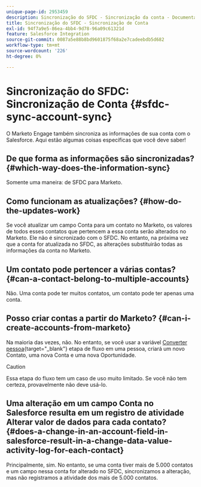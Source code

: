 ```yaml
---
unique-page-id: 2953459
description: Sincronização do SFDC - Sincronização da conta - Documentação do Marketo - Documentação do produto
title: Sincronização do SFDC - Sincronização de Conta
exl-id: 94f7a9e5-86ea-4bb4-9d78-96a09c61321d
feature: Salesforce Integration
source-git-commit: 0087a5e88b8bd9601875f68a2e7cadeebdb5d682
workflow-type: tm+mt
source-wordcount: '226'
ht-degree: 0%

---
```


# Sincronização do SFDC: Sincronização de Conta {#sfdc-sync-account-sync}

O Marketo Engage também sincroniza as informações de sua conta com o Salesforce. Aqui estão algumas coisas específicas que você deve saber!

## De que forma as informações são sincronizadas? {#which-way-does-the-information-sync}

Somente uma maneira: de SFDC para Marketo.

## Como funcionam as atualizações? {#how-do-the-updates-work}

Se você atualizar um campo Conta para um contato no Marketo, os valores de todos esses contatos que pertencem a essa conta serão alterados no Marketo. Ele não é sincronizado com o SFDC. No entanto, na próxima vez que a conta for atualizada no SFDC, as alterações substituirão todas as informações da conta no Marketo.

## Um contato pode pertencer a várias contas?  {#can-a-contact-belong-to-multiple-accounts}

Não. Uma conta pode ter muitos contatos, um contato pode ter apenas uma conta.

## Posso criar contas a partir do Marketo? {#can-i-create-accounts-from-marketo}

Na maioria das vezes, não. No entanto, se você usar a variável [Converter pessoa](/help/marketo/product-docs/core-marketo-concepts/smart-campaigns/flow-actions/convert-person.md){target="_blank"} etapa de fluxo em uma pessoa, criará um novo Contato, uma nova Conta e uma nova Oportunidade.

>[!CAUTION]
>
>Essa etapa do fluxo tem um caso de uso muito limitado. Se você não tem certeza, provavelmente não deve usá-lo.

## Uma alteração em um campo Conta no Salesforce resulta em um registro de atividade Alterar valor de dados para cada contato?  {#does-a-change-in-an-account-field-in-salesforce-result-in-a-change-data-value-activity-log-for-each-contact}

Principalmente, sim. No entanto, se uma conta tiver mais de 5.000 contatos e um campo nessa conta for alterado no SFDC, sincronizamos a alteração, mas não registramos a atividade dos mais de 5.000 contatos.
